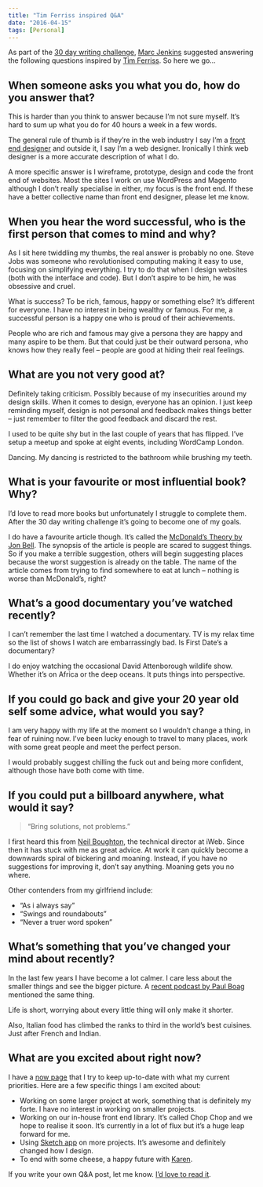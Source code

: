 ```yaml
---
title: "Tim Ferriss inspired Q&A"
date: "2016-04-15"
tags: [Personal]
---
```


As part of the [30 day writing challenge](/2016/30-day-writing-photo-challenge/), [Marc Jenkins](https://marcjenkins.co.uk/qa/) suggested answering the following questions inspired by [Tim Ferriss](http://fourhourworkweek.com/blog/). So here we go…

## When someone asks you what you do, how do you answer that?

This is harder than you think to answer because I’m not sure myself. It’s hard to sum up what you do for 40 hours a week in a few words.

The general rule of thumb is if they’re in the web industry I say I’m a [front end designer](http://bradfrost.com/blog/post/frontend-design/) and outside it, I say I’m a web designer. Ironically I think web designer is a more accurate description of what I do.

A more specific answer is I wireframe, prototype, design and code the front end of websites. Most the sites I work on use WordPress and Magento although I don’t really specialise in either, my focus is the front end. If these have a better collective name than front end designer, please let me know.

## When you hear the word successful, who is the first person that comes to mind and why?

As I sit here twiddling my thumbs, the real answer is probably no one. Steve Jobs was someone who revolutionised computing making it easy to use, focusing on simplifying everything. I try to do that when I design websites (both with the interface and code). But I don’t aspire to be him, he was obsessive and cruel.

What is success? To be rich, famous, happy or something else? It’s different for everyone. I have no interest in being wealthy or famous. For me, a successful person is a happy one who is proud of their achievements.

People who are rich and famous may give a persona they are happy and many aspire to be them. But that could just be their outward persona, who knows how they really feel – people are good at hiding their real feelings.

## What are you not very good at?

Definitely taking criticism. Possibly because of my insecurities around my design skills. When it comes to design, everyone has an opinion. I just keep reminding myself, design is not personal and feedback makes things better – just remember to filter the good feedback and discard the rest.

I used to be quite shy but in the last couple of years that has flipped. I’ve setup a meetup and spoke at eight events, including WordCamp London.

Dancing. My dancing is restricted to the bathroom while brushing my teeth.

## What is your favourite or most influential book? Why?

I’d love to read more books but unfortunately I struggle to complete them. After the 30 day writing challenge it’s going to become one of my goals.

I do have a favourite article though. It’s called the [McDonald’s Theory by Jon Bell](https://medium.com/@ienjoy/mcdonalds-theory-9216e1c9da7d#.b5oy019w2). The synopsis of the article is people are scared to suggest things. So if you make a terrible suggestion, others will begin suggesting places because the worst suggestion is already on the table. The name of the article comes from trying to find somewhere to eat at lunch – nothing is worse than McDonald’s, right?

## What’s a good documentary you’ve watched recently?

I can’t remember the last time I watched a documentary. TV is my relax time so the list of shows I watch are embarrassingly bad. Is First Date’s a documentary?

I do enjoy watching the occasional David Attenborough wildlife show. Whether it’s on Africa or the deep oceans. It puts things into perspective.

## If you could go back and give your 20 year old self some advice, what would you say?

I am very happy with my life at the moment so I wouldn’t change a thing, in fear of ruining now. I’ve been lucky enough to travel to many places, work with some great people and meet the perfect person.

I would probably suggest chilling the fuck out and being more confident, although those have both come with time.

## If you could put a billboard anywhere, what would it say?

> “Bring solutions, not problems.”

I first heard this from [Neil Boughton](https://twitter.com/NeilBoughton), the technical director at iWeb. Since then it has stuck with me as great advice. At work it can quickly become a downwards spiral of bickering and moaning. Instead, if you have no suggestions for improving it, don’t say anything. Moaning gets you no where.

Other contenders from my girlfriend include:

- “As i always say”
- “Swings and roundabouts”
- “Never a truer word spoken”

## What’s something that you’ve changed your mind about recently?

In the last few years I have become a lot calmer. I care less about the smaller things and see the bigger picture. A [recent podcast by Paul Boag](https://boagworld.com/season/14/episode/1411/) mentioned the same thing.

Life is short, worrying about every little thing will only make it shorter.

Also, Italian food has climbed the ranks to third in the world’s best cuisines. Just after French and Indian.

## What are you excited about right now?

I have a [now page](/now/) that I try to keep up-to-date with what my current priorities. Here are a few specific things I am excited about:

- Working on some larger project at work, something that is definitely my forte. I have no interest in working on smaller projects.
- Working on our in-house front end library. It’s called Chop Chop and we hope to realise it soon. It’s currently in a lot of flux but it’s a huge leap forward for me.
- Using [Sketch app](http://www.sketchapp.com/) on more projects. It’s awesome and definitely changed how I design.
- To end with some cheese, a happy future with [Karen](https://www.instagram.com/karen.uppal/).

If you write your own Q&A post, let me know. [I’d love to read it](/contact/).
